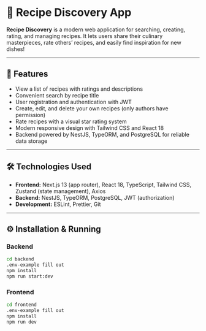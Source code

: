 # 🍳 Recipe Discovery App

**Recipe Discovery** is a modern web application for searching, creating, rating, and managing recipes. It lets users share their culinary masterpieces, rate others’ recipes, and easily find inspiration for new dishes!

---

## 🚀 Features

- View a list of recipes with ratings and descriptions
- Convenient search by recipe title
- User registration and authentication with JWT
- Create, edit, and delete your own recipes (only authors have permission)
- Rate recipes with a visual star rating system
- Modern responsive design with Tailwind CSS and React 18
- Backend powered by NestJS, TypeORM, and PostgreSQL for reliable data storage

---

## 🛠 Technologies Used

- **Frontend:** Next.js 13 (app router), React 18, TypeScript, Tailwind CSS, Zustand (state management), Axios
- **Backend:** NestJS, TypeORM, PostgreSQL, JWT (authorization)
- **Development:** ESLint, Prettier, Git

---

## ⚙ Installation & Running

### Backend

```bash
cd backend
.env-example fill out
npm install
npm run start:dev
```

### Frontend

```bash
cd frontend
.env-example fill out
npm install
npm run dev
```

